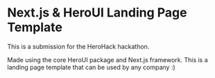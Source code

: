# Next.js & HeroUI Landing Page Template
This is a submission for the HeroHack hackathon.

Made using the core HeroUI package and Next.js framework.
This is a landing page template that can be used by any company :) 
